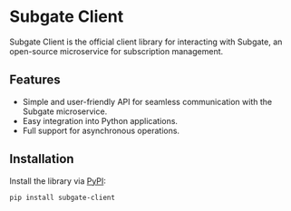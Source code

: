 # Subgate Client

Subgate Client is the official client library for interacting with Subgate, an open-source microservice for subscription management.

## Features

- Simple and user-friendly API for seamless communication with the Subgate microservice.
- Easy integration into Python applications.
- Full support for asynchronous operations.

## Installation

Install the library via [PyPI](https://pypi.org/project/subgate_client/):

```bash
pip install subgate-client
```
